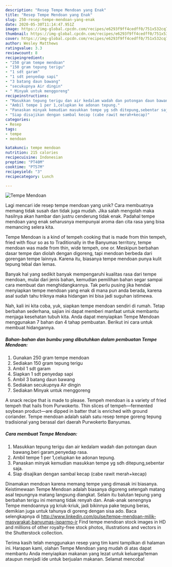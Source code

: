 ```yaml
---
description: "Resep Tempe Mendoan yang Enak"
title: "Resep Tempe Mendoan yang Enak"
slug: 250-resep-tempe-mendoan-yang-enak
date: 2020-05-30T11:14:47.951Z
image: https://img-global.cpcdn.com/recipes/e6293f9ff4cedff0/751x532cq70/tempe-mendoan-foto-resep-utama.jpg
thumbnail: https://img-global.cpcdn.com/recipes/e6293f9ff4cedff0/751x532cq70/tempe-mendoan-foto-resep-utama.jpg
cover: https://img-global.cpcdn.com/recipes/e6293f9ff4cedff0/751x532cq70/tempe-mendoan-foto-resep-utama.jpg
author: Wesley Matthews
ratingvalue: 3.3
reviewcount: 8
recipeingredient:
- "250 gram tempe mendoan"
- "150 gram tepung terigu"
- "1 sdt garam"
- "1 sdt penyedap sapi"
- "3 batang daun bawang"
- "secukupnya Air dingin"
- " Minyak untuk menggoreng"
recipeinstructions:
- "Masukkan tepung terigu dan air kedalam wadah dan potongan daun bawang.beri garam,penyedap rasa."
- "Ambil tempe 1 per 1,celupkan ke adonan tepung."
- "Panaskan minyak kemudian masukkan tempe yg sdh ditepung,sebentar saja."
- "Siap disajikan dengan sambal kecap (cabe rawit merah+kecap)"
categories:
- Resep
tags:
- tempe
- mendoan

katakunci: tempe mendoan 
nutrition: 215 calories
recipecuisine: Indonesian
preptime: "PT40M"
cooktime: "PT57M"
recipeyield: "3"
recipecategory: Lunch

---
```



![Tempe Mendoan](https://img-global.cpcdn.com/recipes/e6293f9ff4cedff0/751x532cq70/tempe-mendoan-foto-resep-utama.jpg)

Lagi mencari ide resep tempe mendoan yang unik? Cara membuatnya memang tidak susah dan tidak juga mudah. Jika salah mengolah maka hasilnya akan hambar dan justru cenderung tidak enak. Padahal tempe mendoan yang enak seharusnya mempunyai aroma dan cita rasa yang bisa memancing selera kita.

Tempe Mendoan is a kind of tempeh cooking that is made from thin tempeh, fried with flour so as to Traditionally in the Banyumas territory, tempe mendoan was made from thin, wide tempeh, one or. Meskipun berbahan dasar tempe dan diolah dengan digoreng, tapi mendoan berbeda dari gorengan tempe lainnya. Karena itu, biasanya tempe mendoan punya kulit tepung tebal dan lemas.

Banyak hal yang sedikit banyak mempengaruhi kualitas rasa dari tempe mendoan, mulai dari jenis bahan, kemudian pemilihan bahan segar sampai cara membuat dan menghidangkannya. Tak perlu pusing jika hendak menyiapkan tempe mendoan yang enak di mana pun anda berada, karena asal sudah tahu triknya maka hidangan ini bisa jadi suguhan istimewa.


Nah, kali ini kita coba, yuk, siapkan tempe mendoan sendiri di rumah. Tetap berbahan sederhana, sajian ini dapat memberi manfaat untuk membantu menjaga kesehatan tubuh kita. Anda dapat menyiapkan Tempe Mendoan menggunakan 7 bahan dan 4 tahap pembuatan. Berikut ini cara untuk membuat hidangannya.

<!--inarticleads1-->

##### Bahan-bahan dan bumbu yang dibutuhkan dalam pembuatan Tempe Mendoan:

1. Gunakan 250 gram tempe mendoan
1. Sediakan 150 gram tepung terigu
1. Ambil 1 sdt garam
1. Siapkan 1 sdt penyedap sapi
1. Ambil 3 batang daun bawang
1. Sediakan secukupnya Air dingin
1. Sediakan  Minyak untuk menggoreng


A snack recipe that is made to please. Tempeh mendoan is a variety of fried tempeh that hails from Purwokerto. Thin slices of tempeh—fermented soybean product—are dipped in batter that is enriched with ground coriander. Tempe mendoan adalah salah satu resep tempe goreng tepung tradisional yang berasal dari daerah Purwokerto Banyumas. 

<!--inarticleads2-->

##### Cara membuat Tempe Mendoan:

1. Masukkan tepung terigu dan air kedalam wadah dan potongan daun bawang.beri garam,penyedap rasa.
1. Ambil tempe 1 per 1,celupkan ke adonan tepung.
1. Panaskan minyak kemudian masukkan tempe yg sdh ditepung,sebentar saja.
1. Siap disajikan dengan sambal kecap (cabe rawit merah+kecap)


Dinamakan mendoan karena memang tempe yang dimasak ini biasanya. Keistimewaan Tempe Mendoan adalah biasanya digoreng setengah matang asal tepungnya matang langsung diangkat. Selain itu balutan tepung yang berbahan terigu ini memang tidak renyah dan. Anak-anak senengnya Tempe mendoannya yg kriuk-kriuk, jadi bikinnya pake tepung beras, demikian juga untuk tahunya di goreng dengan sisa ado. Baca selengkapnya di http://www.linkedin.com/pulse/tempe-mendoan-milik-masyarakat-banyumas-isparmo-ir Find tempe mendoan stock images in HD and millions of other royalty-free stock photos, illustrations and vectors in the Shutterstock collection. 

Terima kasih telah menggunakan resep yang tim kami tampilkan di halaman ini. Harapan kami, olahan Tempe Mendoan yang mudah di atas dapat membantu Anda menyiapkan makanan yang lezat untuk keluarga/teman ataupun menjadi ide untuk berjualan makanan. Selamat mencoba!
